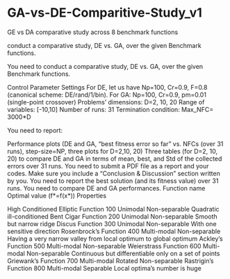 # GA-vs-DE-Comparitive-Study_v1
GE vs DA comparative study across 8 benchmark functions

conduct a comparative study, DE vs. GA, over the given Benchmark functions.

You need to conduct a comparative study, DE vs. GA, over the given Benchmark functions.

Control Parameter Settings For DE, let us have Np=100, Cr=0.9, F=0.8 (canonical scheme: DE/rand/1/bin). For GA: Np=100, Cr=0.9, pm=0.01 (single-point crossover) Problems’ dimensions: D=2, 10, 20 Range of variables: [-10,10] Number of runs: 31 Termination condition: Max_NFC= 3000*D

You need to report:

Performance plots (DE and GA, “best fitness error so far” vs. NFCs (over 31 runs), step-size=NP, three plots for D=2,10, 20)
Three tables (for D=2, 10, 20) to compare DE and GA in terms of mean, best, and Std of the collected errors over 31 runs.
You need to submit a PDF file as a report and your codes. Make sure you include a “Conclusion & Discussion” section written by you.
You need to report the best solution (and its fitness value) over 31 runs.
You need to compare DE and GA performances.
Function name Optimal value (f*=f(x*)) Properties

High Conditioned Elliptic Function 100 Unimodal Non-separable Quadratic ill-conditioned
Bent Cigar Function 200 Unimodal Non-separable Smooth but narrow ridge
Discus Function 300 Unimodal Non-separable With one sensitive direction
Rosenbrock’s Function 400 Multi-modal Non-separable Having a very narrow valley from local optimum to global optimum
Ackley’s Function 500 Multi-modal Non-separable
Weierstrass Function 600 Multi-modal Non-separable Continuous but differentiable only on a set of points
Griewank’s Function 700 Multi-modal Rotated Non-separable
Rastrigin’s Function 800 Multi-modal Separable Local optima’s number is huge
